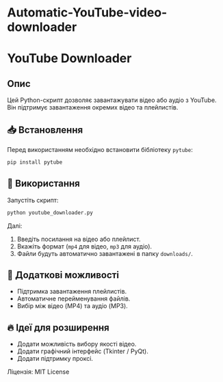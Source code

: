 # Automatic-YouTube-video-downloader
# YouTube Downloader

## Опис
Цей Python-скрипт дозволяє завантажувати відео або аудіо з YouTube. Він підтримує завантаження окремих відео та плейлистів.

## 📥 Встановлення
Перед використанням необхідно встановити бібліотеку `pytube`:
```sh
pip install pytube
```

## 🚀 Використання
Запустіть скрипт:
```sh
python youtube_downloader.py
```
Далі:
1. Введіть посилання на відео або плейлист.
2. Вкажіть формат (`mp4` для відео, `mp3` для аудіо).
3. Файли будуть автоматично завантажені в папку `downloads/`.

## 🔧 Додаткові можливості
- Підтримка завантаження плейлистів.
- Автоматичне перейменування файлів.
- Вибір між відео (MP4) та аудіо (MP3).

## 🔥 Ідеї для розширення
- Додати можливість вибору якості відео.
- Додати графічний інтерфейс (Tkinter / PyQt).
- Додати підтримку проксі.

Ліцензія: MIT License
